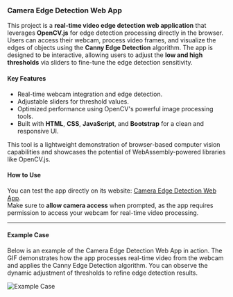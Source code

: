 ### **Camera Edge Detection Web App**

This project is a **real-time video edge detection web application** that leverages **OpenCV.js** for edge detection processing directly in the browser. Users can access their webcam, process video frames, and visualize the edges of objects using the **Canny Edge Detection** algorithm. The app is designed to be interactive, allowing users to adjust the **low and high thresholds** via sliders to fine-tune the edge detection sensitivity. 

#### **Key Features**
- Real-time webcam integration and edge detection.
- Adjustable sliders for threshold values.
- Optimized performance using OpenCV's powerful image processing tools.
- Built with **HTML**, **CSS**, **JavaScript**, and **Bootstrap** for a clean and responsive UI.

This tool is a lightweight demonstration of browser-based computer vision capabilities and showcases the potential of WebAssembly-powered libraries like OpenCV.js.

#### **How to Use**
You can test the app directly on its website: [Camera Edge Detection Web App](https://sj-silva.github.io/cameraEdgeDetection/).  
Make sure to **allow camera access** when prompted, as the app requires permission to access your webcam for real-time video processing.

---

#### **Example Case**

Below is an example of the Camera Edge Detection Web App in action. The GIF demonstrates how the app processes real-time video from the webcam and applies the Canny Edge Detection algorithm. You can observe the dynamic adjustment of thresholds to refine edge detection results.

![Example Case](example.gif)
